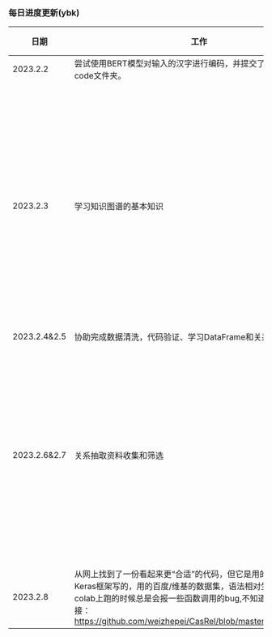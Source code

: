 ### 每日进度更新(ybk)
|日期|工作|问题|想法|
|----|---|---|----|
|2023.2.2|尝试使用BERT模型对输入的汉字进行编码，并提交了test02.py到code文件夹。|-|-|
|2023.2.3|学习知识图谱的基本知识|-|暂未找到相对成型的框架来做关系抽取这样的下游任务，或许可以开个小会交流一下？|
|2023.2.4&2.5|协助完成数据清洗，代码验证、学习DataFrame和关系抽取|-|-|
|2023.2.6&2.7|关系抽取资料收集和筛选|-|找到了几个可能的代码框架，但目前都是给出一定规模的关系格式才能进行学习|
|2023.2.8|从网上找到了一份看起来更“合适”的代码，但它是用的Tensorflow-Keras框架写的，用的百度/维基的数据集，语法相对生疏而且我在colab上跑的时候总是会报一些函数调用的bug,不知道是否可行。链接：https://github.com/weizhepei/CasRel/blob/master/data_loader.py|-|-|
